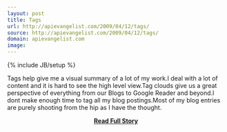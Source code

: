 ```yaml
---
layout: post
title: Tags
url: http://apievangelist.com/2009/04/12/tags/
source: http://apievangelist.com/2009/04/12/tags/
domain: apievangelist.com
image: 
---
```

{% include JB/setup %}<p>Tags help give me a visual summary of a lot of my work.I deal with a lot of content and it is hard to see the high level view.Tag clouds give us a great perspective of everything from our Blogs to Google Reader and beyond.I dont make enough time to tag all my blog postings.Most of my blog entries are purely shooting from the hip as I have the thought.</p>
<center><p><a href="http://apievangelist.com/2009/04/12/tags/" style='padding:25px; font-sze:18px; font-weight: bold;'>Read Full Story</a></p></center>
